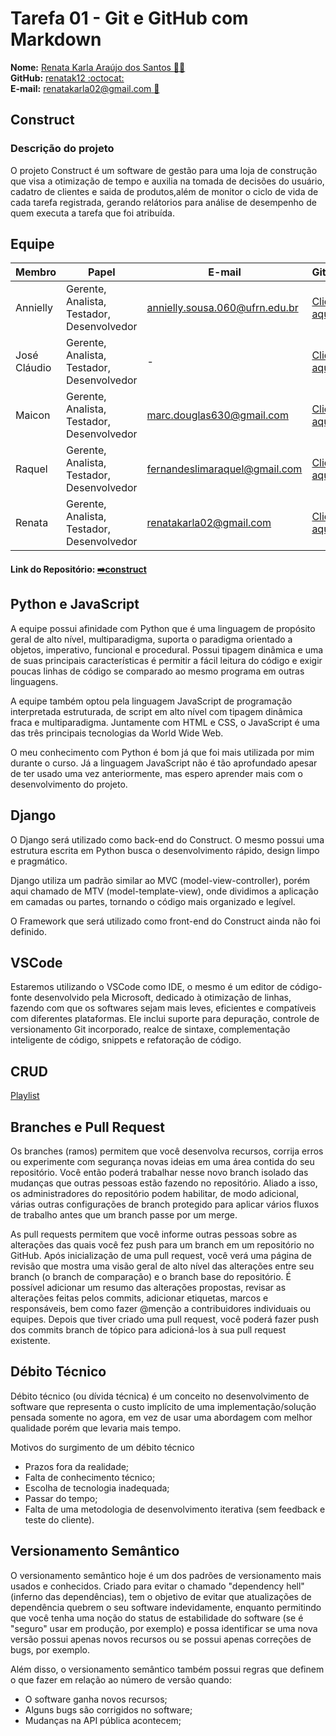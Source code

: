 # Tarefa 01 - Git e GitHub com Markdown

**Nome:** [Renata Karla Araújo dos Santos :woman_technologist:](http://lattes.cnpq.br/4286250622494169)  
**GitHub:** [renatak12 :octocat:](https://github.com/renatak12)  
**E-mail:** [renatakarla02@gmail.com :email:](http://renatakarla02@gmail.com)

## Construct

### Descrição do projeto

O projeto Construct é um software de gestão para uma loja de construção que visa a otimização de tempo e auxilia na tomada de decisões do usuário, cadatro de clientes e saida de produtos,além de monitor o ciclo de vida de cada tarefa registrada, gerando relátorios para análise de desempenho de quem executa a tarefa que foi atribuída.

## Equipe

| Membro    | Papel                                      | E-mail                      | GitHub                                                     |
| --------- | ------------------------------------------ | --------------------------- | ---------------------------------------------------------- |
| Annielly | Gerente, Analista, Testador, Desenvolvedor | annielly.sousa.060@ufrn.edu.br | [Clique aqui](https://github.com/Anniellyfs)        |
| José Cláudio   | Gerente, Analista, Testador, Desenvolvedor |  -  | [Clique aqui](https://github.com/ZeClaudio-Jr)   |
| Maicon   | Gerente, Analista, Testador, Desenvolvedor | marc.douglas630@gmail.com | [Clique aqui](https://github.com/mdouglas630) |
| Raquel      | Gerente, Analista, Testador, Desenvolvedor | fernandeslimaraquel@gmail.com           | [Clique aqui](https://github.com/fernandesraquel)       |
| Renata      | Gerente, Analista, Testador, Desenvolvedor | renatakarla02@gmail.com | [Clique aqui](https://github.com/renatak12)       |

#### Link do Repositório: [➡️construct]()

## Python e JavaScript

A equipe possui afinidade com Python que é uma linguagem de propósito geral de alto nível, multiparadigma, suporta o paradigma orientado a objetos, imperativo, funcional e procedural. Possui tipagem dinâmica e uma de suas principais características é permitir a fácil leitura do código e exigir poucas linhas de código se comparado ao mesmo programa em outras linguagens.

A equipe também optou pela linguagem JavaScript de programação interpretada estruturada, de script em alto nível com tipagem dinâmica fraca e multiparadigma. Juntamente com HTML e CSS, o JavaScript é uma das três principais tecnologias da World Wide Web.

O meu conhecimento com Python é bom já que foi mais utilizada por mim durante o curso. Já a linguagem JavaScript não é tão aprofundado apesar de ter usado uma vez anteriormente, mas espero aprender mais com o desenvolvimento do projeto.
## Django 

 O Django será utilizado como back-end do Construct. O mesmo possui uma estrutura escrita em Python busca o desenvolvimento rápido, design limpo e pragmático.

Django utiliza um padrão similar ao MVC (model-view-controller), porém aqui chamado de MTV (model-template-view), onde dividimos a aplicação em camadas ou partes, tornando o código mais organizado e legível.

O Framework que será utilizado como front-end do Construct ainda não foi definido.

## VSCode

Estaremos utilizando o VSCode como IDE, o mesmo é um editor de código-fonte desenvolvido pela Microsoft, dedicado à otimização de linhas, fazendo com que os softwares sejam mais leves, eficientes e compatíveis com diferentes plataformas.
Ele inclui suporte para depuração, controle de versionamento Git incorporado, realce de sintaxe, complementação inteligente de código, snippets e refatoração de código.

## CRUD

[Playlist](https://www.youtube.com/watch?v=EPzUN97KvNU&list=PLuJZH5pDX4GKrPyVImrii6mZ3kdwAOLvv)

## Branches e Pull Request

Os branches (ramos) permitem que você desenvolva recursos, corrija erros ou experimente com segurança novas ideias em uma área contida do seu repositório. Você então poderá trabalhar nesse novo branch isolado das mudanças que outras pessoas estão fazendo no repositório. Aliado a isso, os administradores do repositório podem habilitar, de modo adicional, várias outras configurações de branch protegido para aplicar vários fluxos de trabalho antes que um branch passe por um merge.

As pull requests permitem que você informe outras pessoas sobre as alterações das quais você fez push para um branch em um repositório no GitHub. Após inicialização de uma pull request, você verá uma página de revisão que mostra uma visão geral de alto nível das alterações entre seu branch (o branch de comparação) e o branch base do repositório. É possível adicionar um resumo das alterações propostas, revisar as alterações feitas pelos commits, adicionar etiquetas, marcos e responsáveis, bem como fazer @menção a contribuidores individuais ou equipes. Depois que tiver criado uma pull request, você poderá fazer push dos commits branch de tópico para adicioná-los à sua pull request existente.

## Débito Técnico

Débito técnico (ou dívida técnica) é um conceito no desenvolvimento de software que representa o custo implícito de uma implementação/solução pensada somente no agora, em vez de usar uma abordagem com melhor qualidade porém que levaria mais tempo.

Motivos do surgimento de um débito técnico

* Prazos fora da realidade;
* Falta de conhecimento técnico;
* Escolha de tecnologia inadequada;
* Passar do tempo;
* Falta de uma metodologia de desenvolvimento iterativa (sem feedback e teste do cliente).

## Versionamento Semântico

O versionamento semântico hoje é um dos padrões de versionamento mais usados e conhecidos. Criado para evitar o chamado "dependency hell" (inferno das dependências), tem o objetivo de evitar que atualizações de dependência quebrem o seu software indevidamente, enquanto permitindo que você tenha uma noção do status de estabilidade do software (se é "seguro" usar em produção, por exemplo) e possa identificar se uma nova versão possui apenas novos recursos ou se possui apenas correções de bugs, por exemplo.

Além disso, o versionamento semântico também possui regras que definem o que fazer em relação ao número de versão quando:

* O software ganha novos recursos;
* Alguns bugs são corrigidos no software;
* Mudanças na API pública acontecem;